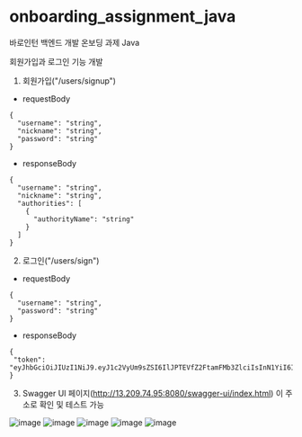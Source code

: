 # onboarding_assignment_java
바로인턴 백엔드 개발 온보딩 과제 Java

회원가입과 로그인 기능 개발

1. 회원가입("/users/signup")
  
- requestBody
```
{
  "username": "string",
  "nickname": "string",
  "password": "string"
}
```
- responseBody
```
{
  "username": "string",
  "nickname": "string",
  "authorities": [
    {
      "authorityName": "string"
    }
  ]
}
```


2. 로그인("/users/sign")

- requestBody
```
{
  "username": "string",
  "password": "string"
}
```
- responseBody
```
{
 "token": "eyJhbGciOiJIUzI1NiJ9.eyJ1c2VyUm9sZSI6IlJPTEVfZ2FtamFMb3ZlciIsInN1YiI6IlVTRVIiLCJpYXQiOjE3Mzk3MjQzNDYsImV4cCI6MTczOTgxMDc0Nn0.5DK1KH10KS5jij4ZFpiDaq9lIAmuzl5XmBCzqNyvXQo"
}
```


3. Swagger UI 페이지(http://13.209.74.95:8080/swagger-ui/index.html) 이 주소로 확인 및 테스트 가능
   
![image](https://github.com/user-attachments/assets/ffa26e94-2160-467e-a74d-5f71b5983782)
![image](https://github.com/user-attachments/assets/6b902b01-bbc8-4a56-a1a8-aa456c83581e)
![image](https://github.com/user-attachments/assets/51c3096e-e747-4736-942a-91c27f7edbe5)
![image](https://github.com/user-attachments/assets/e752440c-d847-472d-88e9-a310394aa4b6)
![image](https://github.com/user-attachments/assets/687cbd66-781f-4808-8cb5-8d0e467c99c8)
